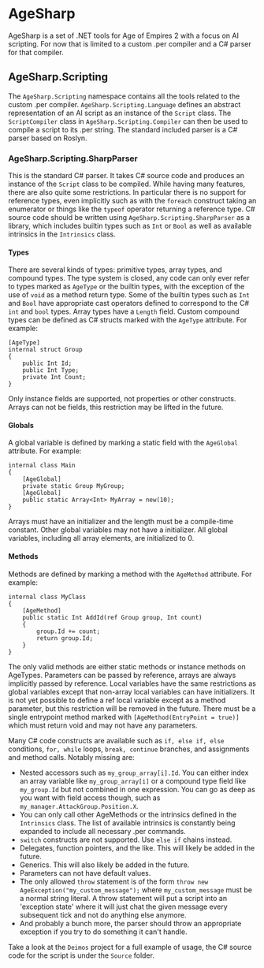 # AgeSharp

AgeSharp is a set of .NET tools for Age of Empires 2 with a focus on AI scripting. For now that is limited to a custom .per compiler and a C# parser for that compiler.

## AgeSharp.Scripting

The ```AgeSharp.Scripting``` namespace contains all the tools related to the custom .per compiler. ```AgeSharp.Scripting.Language``` defines an abstract representation of an AI script as an instance of the ```Script``` class. The ```ScriptCompiler``` class in ```AgeSharp.Scripting.Compiler``` can then be used to compile a script to its .per string. The standard included parser is a C# parser based on Roslyn.

### AgeSharp.Scripting.SharpParser

This is the standard C# parser. It takes C# source code and produces an instance of the ```Script``` class to be compiled. While having many features, there are also quite some restrictions. In particular there is no support for reference types, even implicitly such as with the ```foreach``` construct taking an enumerator or things like the ```typeof``` operator returning a reference type. C# source code should be written using ```AgeSharp.Scripting.SharpParser``` as a library, which includes builtin types such as ```Int``` or ```Bool``` as well as available intrinsics in the ```Intrinsics``` class.

#### Types

There are several kinds of types: primitive types, array types, and compound types. The type system is closed, any code can only ever refer to types marked as ```AgeType``` or the builtin types, with the exception of the use of ```void``` as a method return type. Some of the builtin types such as ```Int``` and ```Bool``` have appropriate cast operators defined to correspond to the C# ```int``` and ```bool``` types. Array types have a ```Length``` field. Custom compound types can be defined as C# structs marked with the ```AgeType``` attribute. For example:

```
[AgeType]
internal struct Group
{
    public Int Id;
    public Int Type;
    private Int Count;
}
```

Only instance fields are supported, not properties or other constructs. Arrays can not be fields, this restriction may be lifted in the future. 

#### Globals

A global variable is defined by marking a static field with the ```AgeGlobal``` attribute. For example:

```
internal class Main
{
	[AgeGlobal]
	private static Group MyGroup;
	[AgeGlobal]
	public static Array<Int> MyArray = new(10);
}
```

Arrays must have an initializer and the length must be a compile-time constant. Other global variables may not have a initializer. All global variables, including all array elements, are initialized to 0.

#### Methods

Methods are defined by marking a method with the ```AgeMethod``` attribute. For example:

```
internal class MyClass
{
	[AgeMethod]
	public static Int AddId(ref Group group, Int count)
	{
		group.Id += count;
		return group.Id;
	}
}
```

The only valid methods are either static methods or instance methods on AgeTypes. Parameters can be passed by reference, arrays are always implicitly passed by reference. Local variables have the same restrictions as global variables except that non-array local variables can have initializers. It is not yet possible to define a ref local variable except as a method parameter, but this restriction will be removed in the future. There must be a single entrypoint method marked with ```[AgeMethod(EntryPoint = true)]``` which must return void and may not have any parameters.

Many C# code constructs are available such as ```if, else if, else``` conditions, ```for, while``` loops, ```break, continue``` branches, and assignments and method calls. Notably missing are:
+ Nested accessors such as ```my_group_array[i].Id```. You can either index an array variable like ```my_group_array[i]``` or a compound type field like ```my_group.Id``` but not combined in one expression. You can go as deep as you want with field access though, such as ```my_manager.AttackGroup.Position.X```.
+ You can only call other AgeMethods or the intrinsics defined in the ```Intrinsics``` class. The list of available intrinsics is constantly being expanded to include all necessary .per commands.
+ ```switch``` constructs are not supported. Use ```else if``` chains instead.
+ Delegates, function pointers, and the like. This will likely be added in the future.
+ Generics. This will also likely be added in the future.
+ Parameters can not have default values.
+ The only allowed ```throw``` statement is of the form ```throw new AgeException("my_custom_message");``` where ```my_custom_message``` must be a normal string literal. A throw statement will put a script into an 'exception state' where it will just chat the given message every subsequent tick and not do anything else anymore.
+ And probably a bunch more, the parser should throw an appropriate exception if you try to do something it can't handle.

Take a look at the ```Deimos``` project for a full example of usage, the C# source code for the script is under the ```Source``` folder.